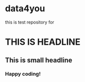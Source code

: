 # data4you
this is test repository for 
# THIS IS HEADLINE
## This is small headline
### Happy coding!
